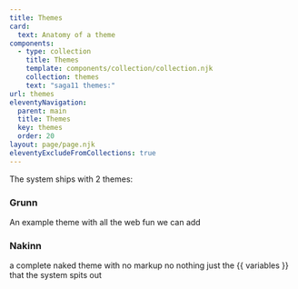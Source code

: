 ```yaml
---
title: Themes
card:
  text: Anatomy of a theme
components:
  - type: collection
    title: Themes
    template: components/collection/collection.njk
    collection: themes
    text: "s﻿aga11 themes:"
url: themes
eleventyNavigation:
  parent: main
  title: Themes
  key: themes
  order: 20
layout: page/page.njk
eleventyExcludeFromCollections: true
---
```


The system ships with 2 themes:

### Grunn

An example theme with all the web fun we can add

### Nakinn

a complete naked theme with no markup no nothing just the {{ variables }} that the system spits out
